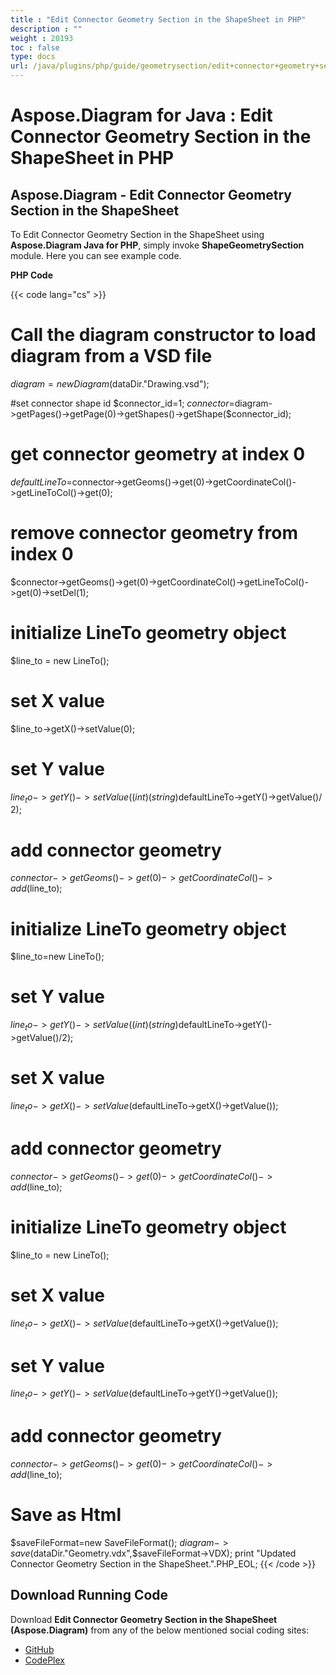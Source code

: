 ```yaml
---
title : "Edit Connector Geometry Section in the ShapeSheet in PHP" 
description : "" 
weight : 20193 
toc : false
type: docs
url: /java/plugins/php/guide/geometrysection/edit+connector+geometry+section+in+the+shapesheet+in+php/
---
```


# Aspose.Diagram for Java : Edit Connector Geometry Section in the ShapeSheet in PHP


## Aspose.Diagram - Edit Connector Geometry Section in the ShapeSheet

To Edit Connector Geometry Section in the ShapeSheet using **Aspose.Diagram Java for PHP**, simply invoke **ShapeGeometrySection** module. Here you can see example code.

**PHP Code**

{{< code lang="cs" >}}
# Call the diagram constructor to load diagram from a VSD file
$diagram=new Diagram($dataDir."Drawing.vsd");

#set connector shape id
$connector_id=1;
$connector=$diagram->getPages()->getPage(0)->getShapes()->getShape($connector_id);

# get connector geometry at index 0
$defaultLineTo=$connector->getGeoms()->get(0)->getCoordinateCol()->getLineToCol()->get(0);

# remove connector geometry from index 0
$connector->getGeoms()->get(0)->getCoordinateCol()->getLineToCol()->get(0)->setDel(1);

# initialize LineTo geometry object
$line_to = new LineTo();
# set X value
$line_to->getX()->setValue(0);
# set Y value
$line_to->getY()->setValue((int)(string)$defaultLineTo->getY()->getValue()/ 2);
# add connector geometry
$connector->getGeoms()->get(0)->getCoordinateCol()->add($line_to);

# initialize LineTo geometry object
$line_to=new LineTo();
# set Y value
$line_to->getY()->setValue((int)(string)$defaultLineTo->getY()->getValue()/2);
# set X value
$line_to->getX()->setValue($defaultLineTo->getX()->getValue());
# add connector geometry
$connector->getGeoms()->get(0)->getCoordinateCol()->add($line_to);

# initialize LineTo geometry object
$line_to = new LineTo();
# set X value
$line_to->getX()->setValue($defaultLineTo->getX()->getValue());
# set Y value
$line_to->getY()->setValue($defaultLineTo->getY()->getValue());
# add connector geometry
$connector->getGeoms()->get(0)->getCoordinateCol()->add($line_to);

# Save as Html
$saveFileFormat=new SaveFileFormat();
$diagram->save($dataDir."Geometry.vdx",$saveFileFormat->VDX);
print "Updated Connector Geometry Section in the ShapeSheet.".PHP_EOL;
{{< /code >}}

## Download Running Code

Download **Edit Connector Geometry Section in the ShapeSheet (Aspose.Diagram)** from any of the below mentioned social coding sites:

*   [GitHub](https://github.com/asposediagram/Aspose.Diagram-for-Java/blob/master/Plugins/Aspose_Diagram_Java_for_PHP/src/aspose/diagram/WorkingwithGeometrySection/ShapeGeometrySection.php)
*   [CodePlex](https://asposediagramjavaphp.codeplex.com/SourceControl/latest#src/aspose/diagram/WorkingwithGeometrySection/ShapeGeometrySection.php)

